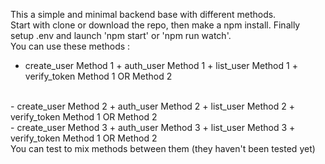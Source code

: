 This a simple and minimal backend base with different methods.
<br>
Start with clone or download the repo, then make a npm install. Finally setup .env and launch 'npm start' or 'npm run watch'.
<br>
You can use these methods :
<br>
- create_user Method 1 + auth_user Method 1 + list_user Method 1 + verify_token Method 1 OR Method 2
<br>
- create_user Method 2 + auth_user Method 2 + list_user Method 2 + verify_token Method 1 OR Method 2
<br>
- create_user Method 3 + auth_user Method 3 + list_user Method 3 + verify_token Method 1 OR Method 2
<br>
You can test to mix methods between them (they haven't been tested yet)